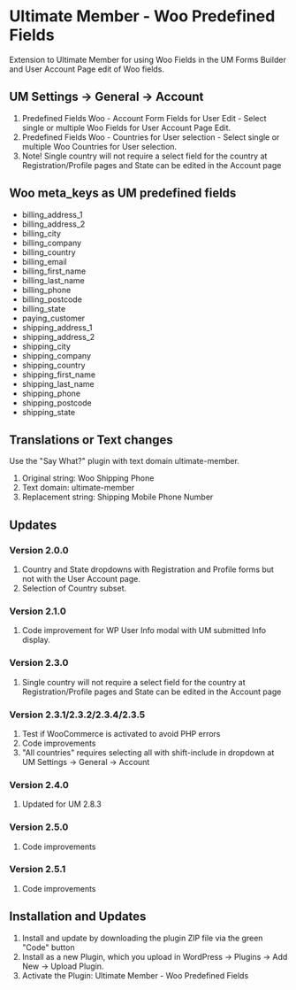 # Ultimate Member - Woo Predefined Fields
Extension to Ultimate Member for using Woo Fields in the UM Forms Builder and User Account Page edit of Woo fields.

## UM Settings -> General -> Account
1. Predefined Fields Woo - Account Form Fields for User Edit - Select single or multiple Woo Fields for User Account Page Edit.
2. Predefined Fields Woo - Countries for User selection - Select single or multiple Woo Countries for User selection.
3. Note! Single country will not require a select field for the country at Registration/Profile pages and State can be edited in the Account page

## Woo meta_keys as UM predefined fields
* billing_address_1
* billing_address_2
* billing_city
* billing_company
* billing_country
* billing_email
* billing_first_name
* billing_last_name
* billing_phone
* billing_postcode
* billing_state
* paying_customer
* shipping_address_1
* shipping_address_2
* shipping_city
* shipping_company
* shipping_country
* shipping_first_name
* shipping_last_name
* shipping_phone
* shipping_postcode
* shipping_state

## Translations or Text changes
Use the "Say What?" plugin with text domain ultimate-member.
1. Original string: Woo Shipping Phone
2. Text domain: ultimate-member
3. Replacement string: Shipping Mobile Phone Number

## Updates
### Version 2.0.0
1. Country and State dropdowns with Registration and Profile forms but not with the User Account page.
2. Selection of Country subset.

### Version 2.1.0
1. Code improvement for WP User Info modal with UM submitted Info display.

### Version 2.3.0
1. Single country will not require a select field for the country at Registration/Profile pages and State can be edited in the Account page

### Version 2.3.1/2.3.2/2.3.4/2.3.5
1. Test if WooCommerce is activated to avoid PHP errors 
2. Code improvements
3. "All countries" requires selecting all with shift-include in dropdown at UM Settings -> General -> Account

### Version 2.4.0
1. Updated for UM 2.8.3

### Version 2.5.0
1. Code improvements

### Version 2.5.1
1. Code improvements

## Installation and Updates
1. Install and update by downloading the plugin ZIP file via the green "Code" button
2. Install as a new Plugin, which you upload in WordPress -> Plugins -> Add New -> Upload Plugin.
3. Activate the Plugin: Ultimate Member - Woo Predefined Fields
